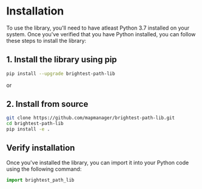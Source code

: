 # Installation

To use the library, you'll need to have atleast Python 3.7 installed on your system. Once you've verified that you have Python installed, you can follow these steps to install the library:

## 1. Install the library using pip

```sh
pip install --upgrade brightest-path-lib
```

or

## 2. Install from source

```sh
git clone https://github.com/mapmanager/brightest-path-lib.git
cd brightest-path-lib
pip install -e .
```

## Verify installation

Once you've installed the library, you can import it into your Python code using the following command:

```python
import brightest_path_lib
```
